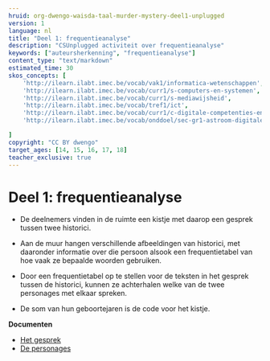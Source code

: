 ```yaml
---
hruid: org-dwengo-waisda-taal-murder-mystery-deel1-unplugged
version: 1
language: nl
title: "Deel 1: frequentieanalyse"
description: "CSUnplugged activiteit over frequentieanalyse"
keywords: ["auteursherkenning", "frequentieanalyse"]
content_type: "text/markdown"
estimated_time: 30
skos_concepts: [
    'http://ilearn.ilabt.imec.be/vocab/vak1/informatica-wetenschappen', 
    'http://ilearn.ilabt.imec.be/vocab/curr1/s-computers-en-systemen',
    'http://ilearn.ilabt.imec.be/vocab/curr1/s-mediawijsheid',
    'http://ilearn.ilabt.imec.be/vocab/tref1/ict',
    'http://ilearn.ilabt.imec.be/vocab/curr1/c-digitale-competenties-en-mediawijsheid',
    'http://ilearn.ilabt.imec.be/vocab/onddoel/sec-gr1-astroom-digitale-competenties-en-mediawijsheid-4.5',

]
copyright: "CC BY dwengo"
target_ages: [14, 15, 16, 17, 18]
teacher_exclusive: true
---
```


# Deel 1: frequentieanalyse

- De deelnemers vinden in de ruimte een kistje met daarop een gesprek tussen twee historici.
- Aan de muur hangen verschillende afbeeldingen van historici, met daaronder informatie over die persoon alsook een frequentietabel van hoe vaak ze bepaalde woorden gebruiken.

- Door een frequentietabel op te stellen voor de teksten in het gesprek tussen de historici, kunnen ze achterhalen welke van de twee personages met elkaar spreken. 
- De som van hun geboortejaren is de code voor het kistje.

**Documenten**
* [Het gesprek](content/Gesprek.pdf)
* [De personages](content/Personages.pdf)
